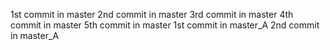 1st commit in master
2nd commit in master
3rd commit in master
4th commit in master
5th commit in master
1st commit in master_A
2nd commit in master_A

